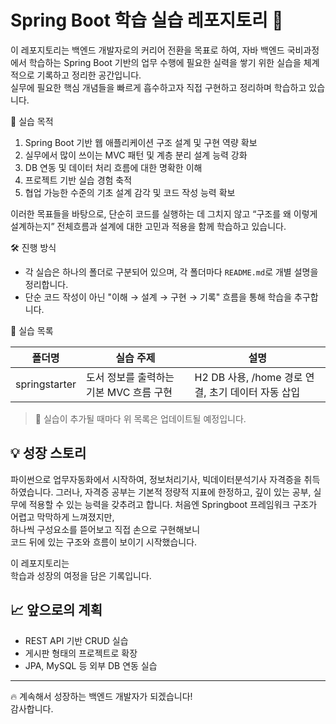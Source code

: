 # Spring Boot 학습 실습 레포지토리 🌱

이 레포지토리는 백엔드 개발자로의 커리어 전환을 목표로 하여, 자바 백엔드 국비과정에서 학습하는 Spring Boot 기반의 업무 수행에 필요한 실력을 쌓기 위한 실습을 체계적으로 기록하고 정리한 공간입니다.  
실무에 필요한 핵심 개념들을 빠르게 흡수하고자 직접 구현하고 정리하며 학습하고 있습니다.

📌 실습 목적

1. Spring Boot 기반 웹 애플리케이션 구조 설계 및 구현 역량 확보
2. 실무에서 많이 쓰이는 MVC 패턴 및 계층 분리 설계 능력 강화
3. DB 연동 및 데이터 처리 흐름에 대한 명확한 이해
4. 프로젝트 기반 실습 경험 축적
5. 협업 가능한 수준의 기초 설계 감각 및 코드 작성 능력 확보
   
이러한 목표들을 바탕으로, 단순히 코드를 실행하는 데 그치지 않고
“구조를 왜 이렇게 설계하는지” 전체흐름과 설계에 대한 고민과 적용을 함께 학습하고 있습니다.

🛠 진행 방식

- 각 실습은 하나의 폴더로 구분되어 있으며, 각 폴더마다 `README.md`로 개별 설명을 정리합니다.
- 단순 코드 작성이 아닌 "이해 → 설계 → 구현 → 기록" 흐름을 통해 학습을 추구합니다.

📁 실습 목록

| 폴더명 | 실습 주제 | 설명 |
|--------|------------|------|
| springstarter | 도서 정보를 출력하는 기본 MVC 흐름 구현 | H2 DB 사용, /home 경로 연결, 초기 데이터 자동 삽입 |

> 📌 실습이 추가될 때마다 위 목록은 업데이트될 예정입니다.

## 💡 성장 스토리

파이썬으로 업무자동화에서 시작하여, 정보처리기사, 빅데이터분석기사 자격증을 취득하였습니다.
그러나, 자격증 공부는 기본적 정량적 지표에 한정하고, 깊이 있는 공부, 실무에 적용할 수 있는 능력을 갖추려고 합니다.
처음엔 Springboot 프레임워크 구조가 어렵고 막막하게 느껴졌지만,  
하나씩 구성요소를 뜯어보고 직접 손으로 구현해보니  
코드 뒤에 있는 구조와 흐름이 보이기 시작했습니다.

이 레포지토리는  
학습과 성장의 여정을 담은 기록입니다.

## 📈 앞으로의 계획

- REST API 기반 CRUD 실습
- 게시판 형태의 프로젝트로 확장
- JPA, MySQL 등 외부 DB 연동 실습

---

🔥 계속해서 성장하는 백엔드 개발자가 되겠습니다!  
감사합니다.
